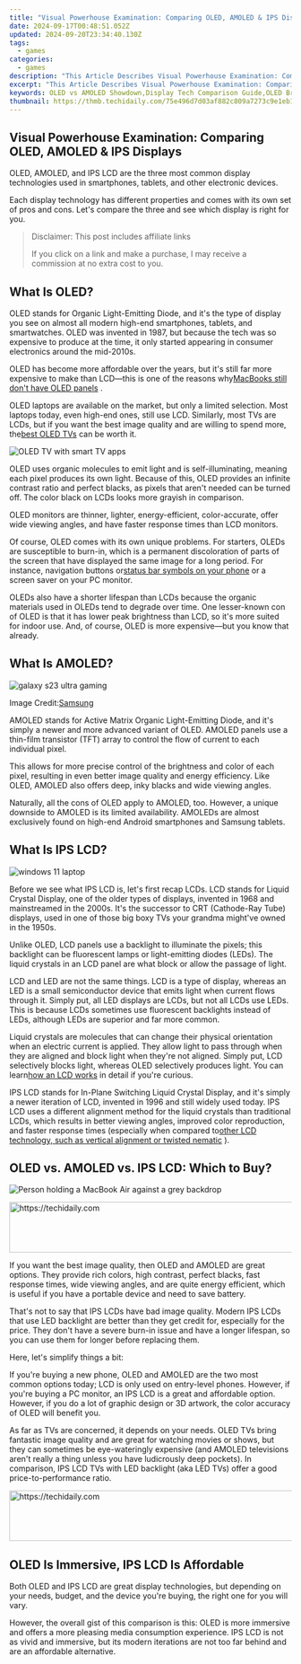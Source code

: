 ```yaml
---
title: "Visual Powerhouse Examination: Comparing OLED, AMOLED & IPS Displays"
date: 2024-09-17T00:48:51.052Z
updated: 2024-09-20T23:34:40.130Z
tags:
  - games
categories:
  - games
description: "This Article Describes Visual Powerhouse Examination: Comparing OLED, AMOLED & IPS Displays"
excerpt: "This Article Describes Visual Powerhouse Examination: Comparing OLED, AMOLED & IPS Displays"
keywords: OLED vs AMOLED Showdown,Display Tech Comparison Guide,OLED Brightness Evaluation,In-Plane Switching Display Analysis,IPS Screen Performance Review,High Dynamic Range Displays,Next-Gen Screen Technology Trends
thumbnail: https://thmb.techidaily.com/75e496d7d03af882c809a7273c9e1eb1d9baeae9a3a5a4a6ed566b778061c9ff.png
---
```


## Visual Powerhouse Examination: Comparing OLED, AMOLED & IPS Displays

 OLED, AMOLED, and IPS LCD are the three most common display technologies used in smartphones, tablets, and other electronic devices.

 Each display technology has different properties and comes with its own set of pros and cons. Let's compare the three and see which display is right for you.

>  Disclaimer: This post includes affiliate links
>
>  If you click on a link and make a purchase, I may receive a commission at no extra cost to you.
>

## What Is OLED?

 OLED stands for Organic Light-Emitting Diode, and it's the type of display you see on almost all modern high-end smartphones, tablets, and smartwatches. OLED was invented in 1987, but because the tech was so expensive to produce at the time, it only started appearing in consumer electronics around the mid-2010s.

 OLED has become more affordable over the years, but it's still far more expensive to make than LCD—this is one of the reasons why[MacBooks still don't have OLED panels](https://www.makeuseof.com/apple-bring-oled-display-to-macbook/) .

 OLED laptops are available on the market, but only a limited selection. Most laptops today, even high-end ones, still use LCD. Similarly, most TVs are LCDs, but if you want the best image quality and are willing to spend more, the[best OLED TVs](https://www.makeuseof.com/best-oled-tvs/) can be worth it.

![OLED TV with smart TV apps](https://static1.makeuseofimages.com/wordpress/wp-content/uploads/2022/04/qled-vs-uhd-vs-oled.jpg)

 OLED uses organic molecules to emit light and is self-illuminating, meaning each pixel produces its own light. Because of this, OLED provides an infinite contrast ratio and perfect blacks, as pixels that aren't needed can be turned off. The color black on LCDs looks more grayish in comparison.

 OLED monitors are thinner, lighter, energy-efficient, color-accurate, offer wide viewing angles, and have faster response times than LCD monitors.

 Of course, OLED comes with its own unique problems. For starters, OLEDs are susceptible to burn-in, which is a permanent discoloration of parts of the screen that have displayed the same image for a long period. For instance, navigation buttons or[status bar symbols on your phone](https://www.makeuseof.com/android-phone-icons/) or a screen saver on your PC monitor.

 OLEDs also have a shorter lifespan than LCDs because the organic materials used in OLEDs tend to degrade over time. One lesser-known con of OLED is that it has lower peak brightness than LCD, so it's more suited for indoor use. And, of course, OLED is more expensive—but you know that already.

## What Is AMOLED?

![galaxy s23 ultra gaming](https://static1.makeuseofimages.com/wordpress/wp-content/uploads/2023/02/galaxy-s23-ultra-gaming.jpg)

 Image Credit:[Samsung](https://www.samsungmobilepress.com/)

 AMOLED stands for Active Matrix Organic Light-Emitting Diode, and it's simply a newer and more advanced variant of OLED. AMOLED panels use a thin-film transistor (TFT) array to control the flow of current to each individual pixel.

 This allows for more precise control of the brightness and color of each pixel, resulting in even better image quality and energy efficiency. Like OLED, AMOLED also offers deep, inky blacks and wide viewing angles.

 Naturally, all the cons of OLED apply to AMOLED, too. However, a unique downside to AMOLED is its limited availability. AMOLEDs are almost exclusively found on high-end Android smartphones and Samsung tablets.

## What Is IPS LCD?

![windows 11 laptop](https://static1.makeuseofimages.com/wordpress/wp-content/uploads/2023/09/windows-11-laptop-2.jpg)

 Before we see what IPS LCD is, let's first recap LCDs. LCD stands for Liquid Crystal Display, one of the older types of displays, invented in 1968 and mainstreamed in the 2000s. It's the successor to CRT (Cathode-Ray Tube) displays, used in one of those big boxy TVs your grandma might've owned in the 1950s.

 Unlike OLED, LCD panels use a backlight to illuminate the pixels; this backlight can be fluorescent lamps or light-emitting diodes (LEDs). The liquid crystals in an LCD panel are what block or allow the passage of light.

 LCD and LED are not the same things. LCD is a type of display, whereas an LED is a small semiconductor device that emits light when current flows through it. Simply put, all LED displays are LCDs, but not all LCDs use LEDs. This is because LCDs sometimes use fluorescent backlights instead of LEDs, although LEDs are superior and far more common.

 Liquid crystals are molecules that can change their physical orientation when an electric current is applied. They allow light to pass through when they are aligned and block light when they're not aligned. Simply put, LCD selectively blocks light, whereas OLED selectively produces light. You can learn[how an LCD works](https://www.makeuseof.com/lcd-oled-differences/) in detail if you're curious.

 IPS LCD stands for In-Plane Switching Liquid Crystal Display, and it's simply a newer iteration of LCD, invented in 1996 and still widely used today. IPS LCD uses a different alignment method for the liquid crystals than traditional LCDs, which results in better viewing angles, improved color reproduction, and faster response times (especially when compared to[other LCD technology, such as vertical alignment or twisted nematic](https://www.makeuseof.com/tn-vs-ips-vs-va-best-display-panel-technology/) ).

## OLED vs. AMOLED vs. IPS LCD: Which to Buy?

![Person holding a MacBook Air against a grey backdrop](https://static1.makeuseofimages.com/wordpress/wp-content/uploads/2023/08/person-holding-macbook-air.jpg)

<!-- affiliate ads begin -->
<a href="https://aligracehair.sjv.io/c/5597632/2027167/19272" target="_top" id="2027167">
  <img src="//a.impactradius-go.com/display-ad/19272-2027167" border="0" alt="https://techidaily.com" width="728" height="90"/>
</a>
<img height="0" width="0" src="https://aligracehair.sjv.io/i/5597632/2027167/19272" style="position:absolute;visibility:hidden;" border="0" />
<!-- affiliate ads end -->

 If you want the best image quality, then OLED and AMOLED are great options. They provide rich colors, high contrast, perfect blacks, fast response times, wide viewing angles, and are quite energy efficient, which is useful if you have a portable device and need to save battery.

 That's not to say that IPS LCDs have bad image quality. Modern IPS LCDs that use LED backlight are better than they get credit for, especially for the price. They don't have a severe burn-in issue and have a longer lifespan, so you can use them for longer before replacing them.

Here, let's simplify things a bit:

 If you're buying a new phone, OLED and AMOLED are the two most common options today; LCD is only used on entry-level phones. However, if you're buying a PC monitor, an IPS LCD is a great and affordable option. However, if you do a lot of graphic design or 3D artwork, the color accuracy of OLED will benefit you.

 As far as TVs are concerned, it depends on your needs. OLED TVs bring fantastic image quality and are great for watching movies or shows, but they can sometimes be eye-wateringly expensive (and AMOLED televisions aren't really a thing unless you have ludicrously deep pockets). In comparison, IPS LCD TVs with LED backlight (aka LED TVs) offer a good price-to-performance ratio.

<!-- affiliate ads begin -->
<a href="https://aligracehair.sjv.io/c/5597632/2080317/19272" target="_top" id="2080317">
  <img src="//a.impactradius-go.com/display-ad/19272-2080317" border="0" alt="https://techidaily.com" width="728" height="90"/>
</a>
<img height="0" width="0" src="https://aligracehair.sjv.io/i/5597632/2080317/19272" style="position:absolute;visibility:hidden;" border="0" />
<!-- affiliate ads end -->

## OLED Is Immersive, IPS LCD Is Affordable

 Both OLED and IPS LCD are great display technologies, but depending on your needs, budget, and the device you're buying, the right one for you will vary.

 However, the overall gist of this comparison is this: OLED is more immersive and offers a more pleasing media consumption experience. IPS LCD is not as vivid and immersive, but its modern iterations are not too far behind and are an affordable alternative.

<ins class="adsbygoogle"
     style="display:block"
     data-ad-format="autorelaxed"
     data-ad-client="ca-pub-7571918770474297"
     data-ad-slot="1223367746"></ins>

<ins class="adsbygoogle"
     style="display:block"
     data-ad-client="ca-pub-7571918770474297"
     data-ad-slot="8358498916"
     data-ad-format="auto"
     data-full-width-responsive="true"></ins>



